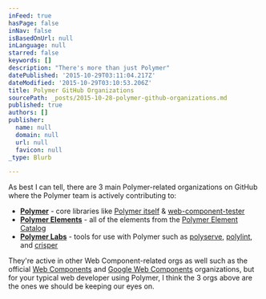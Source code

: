 ```yaml
---
inFeed: true
hasPage: false
inNav: false
isBasedOnUrl: null
inLanguage: null
starred: false
keywords: []
description: "There's more than just Polymer"
datePublished: '2015-10-29T03:11:04.217Z'
dateModified: '2015-10-29T03:10:53.206Z'
title: Polymer GitHub Organizations
sourcePath: _posts/2015-10-28-polymer-github-organizations.md
published: true
authors: []
publisher:
  name: null
  domain: null
  url: null
  favicon: null
_type: Blurb

---
```

As best I can tell, there are 3 main Polymer-related organizations on GitHub where the Polymer team is actively contributing to:

* [**Polymer**][0] - core libraries like [Polymer itself][1] & [web-component-tester][2]
* **[Polymer Elements][3]** - all of the elements from the [Polymer Element Catalog][4]
* [**Polymer Labs**][5] - tools for use with Polymer such as [polyserve][6], [polylint][7], and [crisper][8]

They're active in other Web Component-related orgs as well such as the official [Web Components][9] and [Google Web Components][10] organizations, but for your typical web developer using Polymer, I think the 3 orgs above are the ones we should be keeping our eyes on.

[0]: https://github.com/polymer
[1]: https://github.com/Polymer/polymer
[2]: https://github.com/Polymer/web-component-tester
[3]: https://github.com/polymerelements
[4]: https://elements.polymer-project.org/
[5]: https://github.com/polymerlabs
[6]: https://github.com/PolymerLabs/polyserve
[7]: https://github.com/PolymerLabs/polylint
[8]: https://github.com/PolymerLabs/crisper
[9]: https://github.com/webcomponents
[10]: https://github.com/GoogleWebComponents